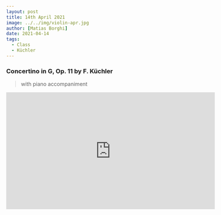 ```yaml
---
layout: post
title: 14th April 2021
image: ../../img/violin-apr.jpg
author: [Matias Borghi]
date: 2021-04-14
tags:
  - Class
  - Küchler
---
```


### Concertino in G, Op. 11 by F. Küchler

> with piano accompaniment

<iframe width="560" height="315" src="https://www.youtube.com/embed/bUAFl7o38zE" title="YouTube video player" frameborder="0" allow="accelerometer; autoplay; clipboard-write; encrypted-media; gyroscope; picture-in-picture" allowfullscreen></iframe>